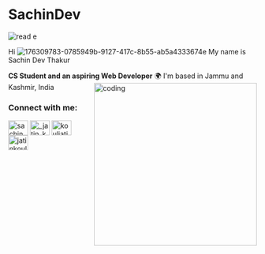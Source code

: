 # SachinDev

![read e](https://github.com/user-attachments/assets/ce7ffe8c-13c9-43d7-aa61-253652dea52f)

Hi ![176309783-0785949b-9127-417c-8b55-ab5a4333674e](https://github.com/user-attachments/assets/cc6f58a4-696c-4544-963b-5cb661fa20d9) My name is Sachin Dev Thakur


**CS Student and an aspiring Web Developer**
  🌍  I'm based in Jammu and Kashmir, India
  <img align="right" alt="coding" width="330" src="https://i.giphy.com/media/v1.Y2lkPTc5MGI3NjExY2YzdG40dHlmdGNnd2k1bm51bGtldzhuZDdldjZybmdvbjVncm5laiZlcD12MV9pbnRlcm5hbF9naWZfYnlfaWQmY3Q9Zw/RbDKaczqWovIugyJmW/giphy.gif">

<h3 align="left">Connect with me:</h3>
<p align="left">
<a href="https://www.linkedin.com/in/sachindev4463/" target="blank"><img align="center" src="https://raw.githubusercontent.com/rahuldkjain/github-profile-readme-generator/master/src/images/icons/Social/linked-in-alt.svg" alt="sachindev" height="30" width="40" /></a>
<a href="https://www.instagram.com/th.sachin.thakur/?hl=en" target="blank"><img align="center" src="https://raw.githubusercontent.com/rahuldkjain/github-profile-readme-generator/master/src/images/icons/Social/instagram.svg" alt="_jatin_koul_" height="30" width="40" /></a>
<a href="https://www.hackerrank.com/profile/sachinthakur5319" target="blank"><img align="center" src="https://raw.githubusercontent.com/rahuldkjain/github-profile-readme-generator/master/src/images/icons/Social/hackerrank.svg" alt="kouljatin8" height="30" width="40" /></a>
<a href="https://leetcode.com/u/SACHIN_4463/" target="blank"><img align="center" src="https://raw.githubusercontent.com/rahuldkjain/github-profile-readme-generator/master/src/images/icons/Social/leet-code.svg" alt="jatinkoul" height="30" width="40" /></a>
</p>

   


